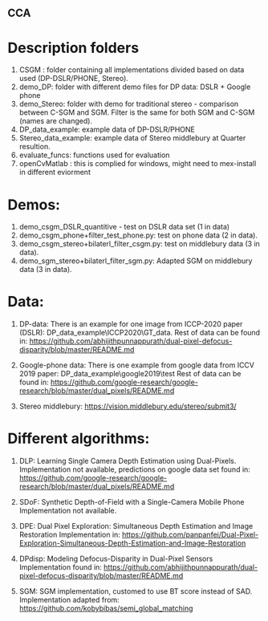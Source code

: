 ## CCA ##

# Description folders
1. CSGM : folder containing all implementations divided based on data used (DP-DSLR/PHONE, Stereo).
2. demo_DP: folder with different demo files for DP data: DSLR + Google phone
3. demo_Stereo: folder with demo for traditional stereo - comparison between C-SGM and SGM. Filter is the same for both SGM and C-SGM (names are changed).
4. DP_data_example: example data of DP-DSLR/PHONE
5. Stereo_data_example: example data of Stereo middlebury at Quarter resultion. 
6. evaluate_funcs: functions used for evaluation
7. openCvMatlab : this is complied for windows, might need to mex-install in different eviorment 

# Demos: 
1. demo_csgm_DSLR_quantitive - test on DSLR data set (1 in data)
2. demo_csgm_phone+filter_test_phone.py: test on phone data (2 in data).
3. demo_csgm_stereo+bilaterl_filter_csgm.py: test on middlebury data (3 in data).
4. demo_sgm_stereo+bilaterl_filter_sgm.py: Adapted SGM on middlebury data (3 in data).

# Data:

1. DP-data:
There is an example for one image from ICCP-2020 paper (DSLR): DP_data_example\ICCP2020\GT_data.
Rest of data can be found in: 
https://github.com/abhijithpunnappurath/dual-pixel-defocus-disparity/blob/master/README.md

2. Google-phone data: 
There is one example from google data from ICCV 2019 paper: DP_data_example\google2019\test
Rest of data can be found in:
https://github.com/google-research/google-research/blob/master/dual_pixels/README.md

3. Stereo middlebury:
https://vision.middlebury.edu/stereo/submit3/

# Different algorithms:

1. DLP: Learning Single Camera Depth Estimation using Dual-Pixels.
Implementation not available, predictions on google data set found in: https://github.com/google-research/google-research/blob/master/dual_pixels/README.md

2. SDoF: Synthetic Depth-of-Field with a Single-Camera Mobile Phone
Implementation not available. 

3. DPE: Dual Pixel Exploration: Simultaneous Depth Estimation and Image Restoration
Implementation in: https://github.com/panpanfei/Dual-Pixel-Exploration-Simultaneous-Depth-Estimation-and-Image-Restoration

4. DPdisp: Modeling Defocus-Disparity in Dual-Pixel Sensors
Implementation found in: https://github.com/abhijithpunnappurath/dual-pixel-defocus-disparity/blob/master/README.md

5. SGM: 
SGM implementation, customed to use BT score instead of SAD. 
Implementation adapted from: https://github.com/kobybibas/semi_global_matching
